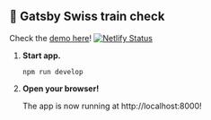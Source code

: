 ## 🚀 Gatsby Swiss train check

Check the [demo here](https://swiss-train-check.netlify.app/)!
[![Netlify Status](https://api.netlify.com/api/v1/badges/cdd0ac33-e92a-4c34-a863-f0e882d7e6af/deploy-status)](https://app.netlify.com/sites/swiss-train-check/deploys)


1.  **Start app.**

    ```shell
    npm run develop
    ```

3.  **Open your browser!**

    The app is now running at http://localhost:8000!

